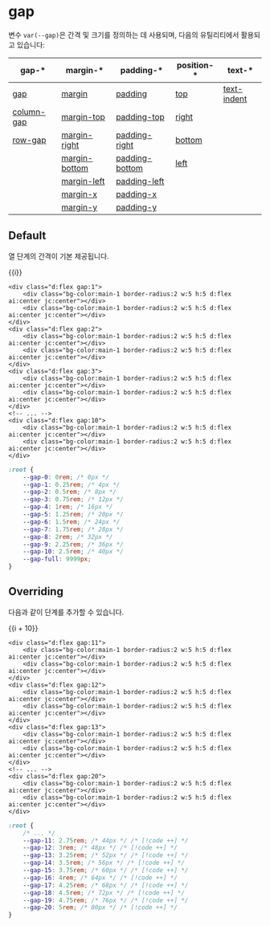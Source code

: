 <script setup>
import ExampleSection from "../components/ExampleSection.vue"
const fontSizes = [12, 14, 16, 18, 20, 22, 26, 32, 56]
const overridedSizes = [12, 14, 16, 18, 20, 22, 24, 26, 28]
</script>

# gap

변수 `var(--gap)`은 간격 및 크기를 정의하는 데 사용되며, 다음의 유틸리티에서 활용되고 있습니다:

| gap-\*                                                                      | margin-\*                                                                            | padding-\*                                                                              | position-\*                                                              | text-\*                                                                        |
| --------------------------------------------------------------------------- | ------------------------------------------------------------------------------------ | --------------------------------------------------------------------------------------- | ------------------------------------------------------------------------ | ------------------------------------------------------------------------------ |
| <span class="white-space:nowrap">[gap](../utility/gap/gap)</span>               | <span class="white-space:nowrap">[margin](../utility/margin/margin)</span>               | <span class="white-space:nowrap">[padding](../utility/padding/padding)</span>               | <span class="white-space:nowrap">[top](../utility/position/top)</span>       | <span class="white-space:nowrap">[text-indent](../utility/text/text-indent)</span> |
| <span class="white-space:nowrap">[column-gap](../utility/gap/column-gap)</span> | <span class="white-space:nowrap">[margin-top](../utility/margin/margin-top)</span>       | <span class="white-space:nowrap">[padding-top](../utility/padding/padding-top)</span>       | <span class="white-space:nowrap">[right](../utility/position/right)</span>   |                                                                                |
| <span class="white-space:nowrap">[row-gap](../utility/gap/row-gap)</span>       | <span class="white-space:nowrap">[margin-right](../utility/margin/margin-right)</span>   | <span class="white-space:nowrap">[padding-right](../utility/padding/padding-right)</span>   | <span class="white-space:nowrap">[bottom](../utility/position/bottom)</span> |                                                                                |
|                                                                             | <span class="white-space:nowrap">[margin-bottom](../utility/margin/margin-bottom)</span> | <span class="white-space:nowrap">[padding-bottom](../utility/padding/padding-bottom)</span> | <span class="white-space:nowrap">[left](../utility/position/left)</span>     |                                                                                |
|                                                                             | <span class="white-space:nowrap">[margin-left](../utility/margin/margin-left)</span>     | <span class="white-space:nowrap">[padding-left](../utility/padding/padding-left)</span>     |                                                                          |                                                                                |
|                                                                             | <span class="white-space:nowrap">[margin-x](../utility/margin/margin-x)</span>           | <span class="white-space:nowrap">[padding-x](../utility/padding/padding-x)</span>           |                                                                          |                                                                                |
|                                                                             | <span class="white-space:nowrap">[margin-y](../utility/margin/margin-y)</span>           | <span class="white-space:nowrap">[padding-y](../utility/padding/padding-y)</span>           |                                                                          |                                                                                |

<span class="white-space:nowrap"></span>

## Default

열 단계의 간격이 기본 제공됩니다.

<ExampleSection>
<div class="w:full">
    <div v-for="i in 10" 
        class="d:flex mt:2">
        <div :class="`d:flex gap:${i} bg bg-color:base-1 border-radius:2 color:base-1`">
            <div class="bg-color:main-1 border-radius:2 w:5 h:5 d:flex ai:center jc:center">{{i}}</div>
            <div class="bg-color:main-1 border-radius:2 w:5 h:5 d:flex ai:center jc:center"></div>
        </div>
    </div>
</div>
</ExampleSection>

```html{1,5,9,14}
<div class="d:flex gap:1">
    <div class="bg-color:main-1 border-radius:2 w:5 h:5 d:flex ai:center jc:center"></div>
    <div class="bg-color:main-1 border-radius:2 w:5 h:5 d:flex ai:center jc:center"></div>
</div>
<div class="d:flex gap:2">
    <div class="bg-color:main-1 border-radius:2 w:5 h:5 d:flex ai:center jc:center"></div>
    <div class="bg-color:main-1 border-radius:2 w:5 h:5 d:flex ai:center jc:center"></div>
</div>
<div class="d:flex gap:3">
    <div class="bg-color:main-1 border-radius:2 w:5 h:5 d:flex ai:center jc:center"></div>
    <div class="bg-color:main-1 border-radius:2 w:5 h:5 d:flex ai:center jc:center"></div>
</div>
<!-- ... -->
<div class="d:flex gap:10">
    <div class="bg-color:main-1 border-radius:2 w:5 h:5 d:flex ai:center jc:center"></div>
    <div class="bg-color:main-1 border-radius:2 w:5 h:5 d:flex ai:center jc:center"></div>
</div>
```

```css
:root {
    --gap-0: 0rem; /* 0px */
    --gap-1: 0.25rem; /* 4px */
    --gap-2: 0.5rem; /* 8px */
    --gap-3: 0.75rem; /* 12px */
    --gap-4: 1rem; /* 16px */
    --gap-5: 1.25rem; /* 20px */
    --gap-6: 1.5rem; /* 24px */
    --gap-7: 1.75rem; /* 28px */
    --gap-8: 2rem; /* 32px */
    --gap-9: 2.25rem; /* 36px */
    --gap-10: 2.5rem; /* 40px */
    --gap-full: 9999px;
}
```

## Overriding

다음과 같이 단계를 추가할 수 있습니다.

<ExampleSection>
<div class="w:full">
    <div v-for="i in 10" 
        class="d:flex mt:2">
        <div class="color:base-1 bg bg-color:base-1 border-radius:2 d:flex"
            :style="`gap: ${4 * i + 40}px`">
            <div class="bg-color:main-1 border-radius:2 w:5 h:5 d:flex ai:center jc:center">{{i + 10}}</div>
            <div class="bg-color:main-1 border-radius:2 w:5 h:5 d:flex ai:center jc:center"></div>
        </div>
    </div>
</div>
</ExampleSection>

```html{1,5,9,14}
<div class="d:flex gap:11">
    <div class="bg-color:main-1 border-radius:2 w:5 h:5 d:flex ai:center jc:center"></div>
    <div class="bg-color:main-1 border-radius:2 w:5 h:5 d:flex ai:center jc:center"></div>
</div>
<div class="d:flex gap:12">
    <div class="bg-color:main-1 border-radius:2 w:5 h:5 d:flex ai:center jc:center"></div>
    <div class="bg-color:main-1 border-radius:2 w:5 h:5 d:flex ai:center jc:center"></div>
</div>
<div class="d:flex gap:13">
    <div class="bg-color:main-1 border-radius:2 w:5 h:5 d:flex ai:center jc:center"></div>
    <div class="bg-color:main-1 border-radius:2 w:5 h:5 d:flex ai:center jc:center"></div>
</div>
<!-- ... -->
<div class="d:flex gap:20">
    <div class="bg-color:main-1 border-radius:2 w:5 h:5 d:flex ai:center jc:center"></div>
    <div class="bg-color:main-1 border-radius:2 w:5 h:5 d:flex ai:center jc:center"></div>
</div>
```

```css
:root {
    /* ... */
    --gap-11: 2.75rem; /* 44px */ /* [!code ++] */
    --gap-12: 3rem; /* 48px */ /* [!code ++] */
    --gap-13: 3.25rem; /* 52px */ /* [!code ++] */
    --gap-14: 3.5rem; /* 56px */ /* [!code ++] */
    --gap-15: 3.75rem; /* 60px */ /* [!code ++] */
    --gap-16: 4rem; /* 64px */ /* [!code ++] */
    --gap-17: 4.25rem; /* 68px */ /* [!code ++] */
    --gap-18: 4.5rem; /* 72px */ /* [!code ++] */
    --gap-19: 4.75rem; /* 76px */ /* [!code ++] */
    --gap-20: 5rem; /* 80px */ /* [!code ++] */
}
```

<style scoped>
    .bg {
        background: repeating-linear-gradient(135deg, var(--vp-c-brand-1) 0, var(--vp-c-brand-1) 10%, transparent 0, transparent 50%);
        background-size: 7.1px 7.1px;
    }
</style>
